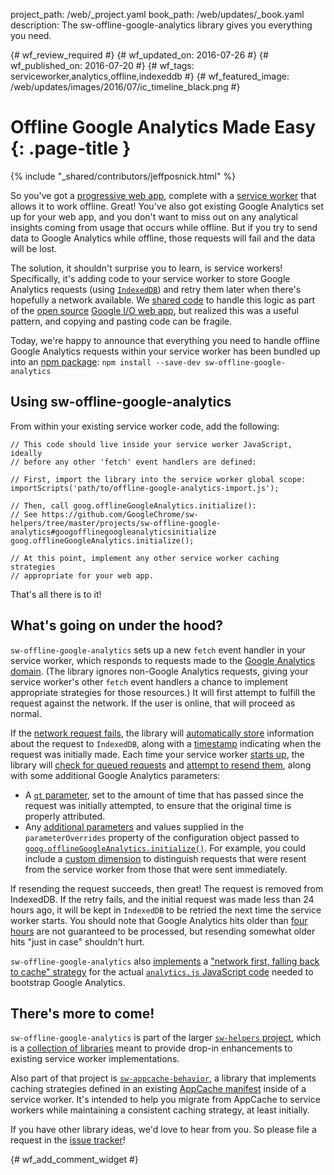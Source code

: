 project_path: /web/_project.yaml
book_path: /web/updates/_book.yaml
description: The sw-offline-google-analytics library gives you everything you need.

{# wf_review_required #}
{# wf_updated_on: 2016-07-26 #}
{# wf_published_on: 2016-07-20 #}
{# wf_tags: serviceworker,analytics,offline,indexeddb #}
{# wf_featured_image: /web/updates/images/2016/07/ic_timeline_black.png #}

# Offline Google Analytics Made Easy {: .page-title }

{% include "_shared/contributors/jeffposnick.html" %}



So you've got a [progressive web app](https://developers.google.com/web/progressive-web-apps/), complete with a [service worker](http://www.html5rocks.com/en/tutorials/service-worker/introduction/) that allows it to work offline. Great! You've also got existing Google Analytics set up for your web app, and you don't want to miss out on any analytical insights coming from usage that occurs while offline. But if you try to send data to Google Analytics while offline, those requests will fail and the data will be lost.

The solution, it shouldn't surprise you to learn, is service workers! Specifically, it's adding code to your service worker to store Google Analytics requests (using [`IndexedDB`](https://developer.mozilla.org/en-US/docs/Web/API/IndexedDB_API)) and retry them later when there's hopefully a network available. We [shared code](https://developers.google.com/web/showcase/2015/service-workers-iowa#offline_google_analytics) to handle this logic as part of the [open source](https://github.com/GoogleChrome/ioweb2016) [Google I/O web app](https://events.google.com/io2016/), but realized this was a useful pattern, and copying and pasting code can be fragile. 

Today, we're happy to announce that everything you need to handle offline Google Analytics requests within your service worker has been bundled up into an [npm package](https://www.npmjs.com/package/sw-offline-google-analytics): `npm install --save-dev sw-offline-google-analytics`

## Using sw-offline-google-analytics

From within your existing service worker code, add the following:


    // This code should live inside your service worker JavaScript, ideally
    // before any other 'fetch' event handlers are defined:
    
    // First, import the library into the service worker global scope:
    importScripts('path/to/offline-google-analytics-import.js');
    
    // Then, call goog.offlineGoogleAnalytics.initialize():
    // See https://github.com/GoogleChrome/sw-helpers/tree/master/projects/sw-offline-google-analytics#googofflinegoogleanalyticsinitialize
    goog.offlineGoogleAnalytics.initialize();
    
    // At this point, implement any other service worker caching strategies
    // appropriate for your web app.
    

That's all there is to it!

## What's going on under the hood?

`sw-offline-google-analytics` sets up a new `fetch` event handler in your service worker, which responds to requests made to the [Google Analytics domain](https://developers.google.com/analytics/devguides/collection/protocol/v1/). (The library ignores non-Google Analytics requests, giving your service worker's other `fetch` event handlers a chance to implement appropriate strategies for those resources.) It will first attempt to fulfill the request against the network. If the user is online, that will proceed as normal.

If the [network request fails](https://github.com/GoogleChrome/sw-helpers/blob/30b57f20aaf67211069b45e172f3a191b4ecb840/projects/sw-offline-google-analytics/src/offline-google-analytics-import.js#L76), the library will [automatically store](https://github.com/GoogleChrome/sw-helpers/blob/30b57f20aaf67211069b45e172f3a191b4ecb840/projects/sw-offline-google-analytics/src/lib/enqueue-request.js#L37) information about the request to `IndexedDB`, along with a [timestamp](https://github.com/GoogleChrome/sw-helpers/blob/30b57f20aaf67211069b45e172f3a191b4ecb840/projects/sw-offline-google-analytics/src/lib/enqueue-request.js#L46) indicating when the request was initially made. Each time your service worker [starts up](https://github.com/GoogleChrome/sw-helpers/blob/30b57f20aaf67211069b45e172f3a191b4ecb840/projects/sw-offline-google-analytics/src/offline-google-analytics-import.js#L98), the library will [check for queued requests](https://github.com/GoogleChrome/sw-helpers/blob/30b57f20aaf67211069b45e172f3a191b4ecb840/projects/sw-offline-google-analytics/src/lib/replay-queued-requests.js#L39) and [attempt to resend them](https://github.com/GoogleChrome/sw-helpers/blob/30b57f20aaf67211069b45e172f3a191b4ecb840/projects/sw-offline-google-analytics/src/lib/replay-queued-requests.js#L62), along with some additional Google Analytics parameters:

- A [`qt` parameter](https://developers.google.com/analytics/devguides/collection/protocol/v1/parameters#qt), set to the amount of time that has passed since the request was initially attempted, to ensure that the original time is properly attributed.
- Any [additional parameters](https://github.com/GoogleChrome/sw-helpers/blob/30b57f20aaf67211069b45e172f3a191b4ecb840/projects/sw-offline-google-analytics/src/lib/replay-queued-requests.js#L53) and values supplied in the `parameterOverrides` property of the configuration object passed to [`goog.offlineGoogleAnalytics.initialize()`](https://github.com/GoogleChrome/sw-helpers/tree/master/projects/sw-offline-google-analytics#googofflinegoogleanalyticsinitialize). For example, you could include a [custom dimension](https://support.google.com/analytics/answer/2709828) to distinguish requests that were resent from the service worker from those that were sent immediately.

If resending the request succeeds, then great! The request is removed from IndexedDB. If the retry fails, and the initial request was made less than 24 hours ago, it will be kept in `IndexedDB` to be retried the next time the service worker starts. You should note that Google Analytics hits older than [four hours](https://developers.google.com/analytics/devguides/collection/protocol/v1/parameters#qt) are not guaranteed to be processed, but resending somewhat older hits "just in case" shouldn't hurt.

`sw-offline-google-analytics` also [implements](https://github.com/GoogleChrome/sw-helpers/blob/30b57f20aaf67211069b45e172f3a191b4ecb840/projects/sw-offline-google-analytics/src/offline-google-analytics-import.js#L82) a ["network first, falling back to cache" strategy](https://jakearchibald.com/2014/offline-cookbook/#network-falling-back-to-cache) for the actual [`analytics.js` JavaScript code](https://developers.google.com/analytics/devguides/collection/analyticsjs/) needed to bootstrap Google Analytics.

## There's more to come!

`sw-offline-google-analytics` is part of the larger [`sw-helpers` project](https://github.com/GoogleChrome/sw-helpers), which is a [collection of libraries](https://github.com/GoogleChrome/sw-helpers#the-libraries) meant to provide drop-in enhancements to existing service worker implementations.

Also part of that project is [`sw-appcache-behavior`](https://www.npmjs.com/package/sw-appcache-behavior), a library that implements caching strategies defined in an existing [AppCache manifest](https://www.npmjs.com/package/sw-appcache-behavior) inside of a service worker. It's intended to help you migrate from AppCache to service workers while maintaining a consistent caching strategy, at least initially.

If you have other library ideas, we'd love to hear from you. So please file a request in the [issue tracker](https://github.com/GoogleChrome/sw-helpers/issues/new)!


{# wf_add_comment_widget #}

